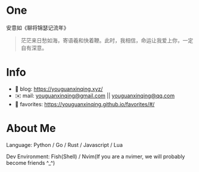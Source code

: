 
# One 
 
  
安意如《聊将锦瑟记流年》 
 
>茫茫来日愁如海，寄语羲和快着鞭。此时，我相信，命运让我爱上你，一定自有深意。        
 

# Info

- 📝 blog: https://youguanxinqing.xyz/
- ✉️  mail: youguanxinqing@gmail.com || youguanxinqing@qq.com
- 📙 favorites: https://youguanxinqing.github.io/favorites/#/

# About Me

Language: Python / Go / Rust / Javascript / Lua

Dev Environment: Fish(Shell) / Nvim(If you are a nvimer, we will probably become friends ^_^)
